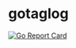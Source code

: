 # gotaglog

[![Go Report Card](https://goreportcard.com/badge/github.com/frgrisk/gotaglog)](https://goreportcard.com/report/github.com/frgrisk/gotaglog)
